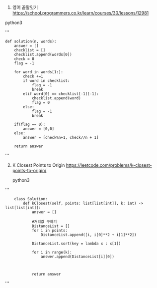 

1. 영어 끝말잇기
https://school.programmers.co.kr/learn/courses/30/lessons/12981

python3


'''

    def solution(n, words):
        answer = []
        checklist = []
        checklist.append(words[0])
        check = 0
        flag = -1

        for word in words[1:]:
            check +=1
            if word in checklist:
                flag = -1
                break
            elif word[0] == checklist[-1][-1]:
                checklist.append(word)
                flag = 0
            else:
                flag = -1
                break

        if(flag == 0):
            answer = [0,0]
        else:
            answer = [check%n+1, check//n + 1]

        return answer
'''    
    
 
 2. K Closest Points to Origin
    https://leetcode.com/problems/k-closest-points-to-origin/
    
    python3


'''    

        class Solution:
            def kClosest(self, points: list[list[int]], k: int) -> list[list[int]]:
                answer = []

                #거리값 구하기
                DistanceList = []
                for i in points:
                    DistanceList.append([i, i[0]**2 + i[1]**2])

                DistanceList.sort(key = lambda x : x[1])

                for i in range(k):
                    answer.append(DistanceList[i][0])



                return answer
'''
